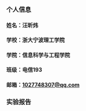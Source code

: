 ### 个人信息
#### 姓名：汪昕炜
#### 学校：浙大宁波理工学院
#### 学院：信息科学与工程学院
#### 班级：电信193
#### 邮箱：1027748307@qq.com

### 实验报告
